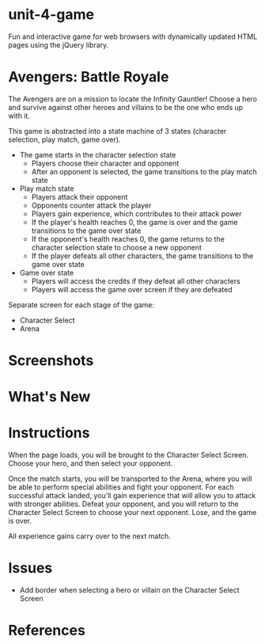 # unit-4-game
Fun and interactive game for web browsers with dynamically updated HTML pages using the jQuery library.

# Avengers: Battle Royale

The Avengers are on a mission to locate the Infinity Gauntler! Choose a hero and survive against other heroes and villains to be the one who ends up with it.

This game is abstracted into a state machine of 3 states (character selection, play match, game over). 
- The game starts in the character selection state
    - Players choose their character and opponent
    - After an opponent is selected, the game transitions to the play match state
- Play match state
    - Players attack their opponent
    - Opponents counter attack the player
    - Players gain experience, which contributes to their attack power
    - If the player's health reaches 0, the game is over and the game transitions to the game over state
    - If the opponent's health reaches 0, the game returns to the character selection state to choose a new opponent
    - If the player defeats all other characters, the game transitions to the game over state
- Game over state
    - Players will access the credits if they defeat all other characters
    - Players will access the game over screen if they are defeated

Separate screen for each stage of the game:
- Character Select
- Arena

# Screenshots

# What's New

# Instructions

When the page loads, you will be brought to the Character Select Screen. Choose your hero, and then select your opponent. 

Once the match starts, you will be transported to the Arena, where you will be able to perform special abilities and fight your opponent. For each successful attack landed, you'll gain experience that will allow you to attack with stronger abilities. Defeat your opponent, and you will return to the Character Select Screen to choose your next opponent. Lose, and the game is over. 

All experience gains carry over to the next match.

# Issues

- Add border when selecting a hero or villain on the Character Select Screen

# References